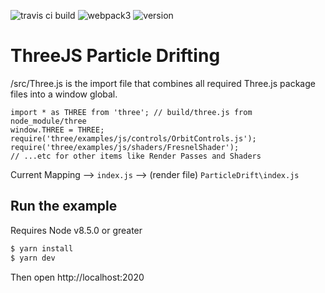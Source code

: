 ![travis ci build](https://travis-ci.org/pjkarlik/ThreeParticleDrift.svg?branch=master)
![webpack3](https://img.shields.io/badge/webpack-3.0-brightgreen.svg) ![version](https://img.shields.io/badge/version-0.1.2-yellow.svg) 

# ThreeJS Particle Drifting

  /src/Three.js is the import file that combines all required Three.js package files into a window global.

  ```
  import * as THREE from 'three'; // build/three.js from node_module/three
  window.THREE = THREE;
  require('three/examples/js/controls/OrbitControls.js');
  require('three/examples/js/shaders/FresnelShader');
  // ...etc for other items like Render Passes and Shaders
  ```

  Current Mapping --> ```index.js``` --> (render file) ```ParticleDrift\index.js```

## Run the example
  Requires Node v8.5.0 or greater

```bash
$ yarn install
$ yarn dev 
```
 Then open http://localhost:2020
